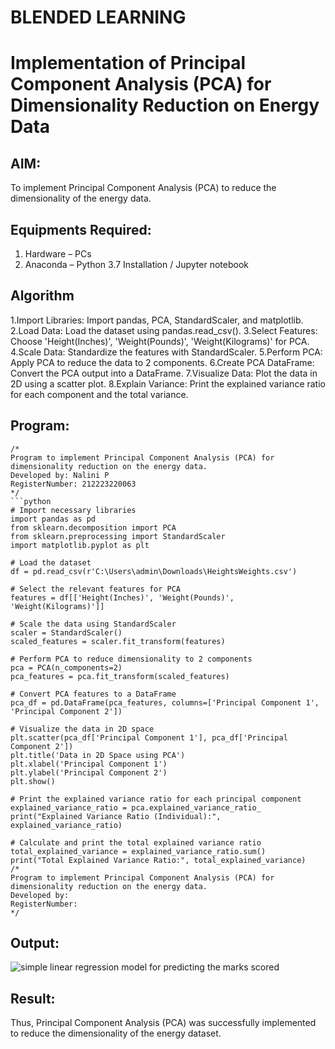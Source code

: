 # BLENDED LEARNING
# Implementation of Principal Component Analysis (PCA) for Dimensionality Reduction on Energy Data

## AIM:
To implement Principal Component Analysis (PCA) to reduce the dimensionality of the energy data.

## Equipments Required:
1. Hardware – PCs
2. Anaconda – Python 3.7 Installation / Jupyter notebook

## Algorithm
1.Import Libraries: Import pandas, PCA, StandardScaler, and matplotlib.
2.Load Data: Load the dataset using pandas.read_csv().
3.Select Features: Choose 'Height(Inches)', 'Weight(Pounds)', 'Weight(Kilograms)' for PCA.
4.Scale Data: Standardize the features with StandardScaler.
5.Perform PCA: Apply PCA to reduce the data to 2 components.
6.Create PCA DataFrame: Convert the PCA output into a DataFrame.
7.Visualize Data: Plot the data in 2D using a scatter plot.
8.Explain Variance: Print the explained variance ratio for each component and the total variance. 

## Program:
```
/*
Program to implement Principal Component Analysis (PCA) for dimensionality reduction on the energy data.
Developed by: Nalini P
RegisterNumber: 212223220063
*/
```python
# Import necessary libraries  
import pandas as pd  
from sklearn.decomposition import PCA  
from sklearn.preprocessing import StandardScaler  
import matplotlib.pyplot as plt  

# Load the dataset  
df = pd.read_csv(r'C:\Users\admin\Downloads\HeightsWeights.csv')  

# Select the relevant features for PCA  
features = df[['Height(Inches)', 'Weight(Pounds)', 'Weight(Kilograms)']]  

# Scale the data using StandardScaler  
scaler = StandardScaler()  
scaled_features = scaler.fit_transform(features)  

# Perform PCA to reduce dimensionality to 2 components  
pca = PCA(n_components=2)  
pca_features = pca.fit_transform(scaled_features)  

# Convert PCA features to a DataFrame  
pca_df = pd.DataFrame(pca_features, columns=['Principal Component 1', 'Principal Component 2'])  

# Visualize the data in 2D space  
plt.scatter(pca_df['Principal Component 1'], pca_df['Principal Component 2'])  
plt.title('Data in 2D Space using PCA')  
plt.xlabel('Principal Component 1')  
plt.ylabel('Principal Component 2')  
plt.show()  

# Print the explained variance ratio for each principal component  
explained_variance_ratio = pca.explained_variance_ratio_
print("Explained Variance Ratio (Individual):", explained_variance_ratio)

# Calculate and print the total explained variance ratio  
total_explained_variance = explained_variance_ratio.sum()
print("Total Explained Variance Ratio:", total_explained_variance)
/*
Program to implement Principal Component Analysis (PCA) for dimensionality reduction on the energy data.
Developed by: 
RegisterNumber:  
*/
```

## Output:
![simple linear regression model for predicting the marks scored](sam.png)


## Result:
Thus, Principal Component Analysis (PCA) was successfully implemented to reduce the dimensionality of the energy dataset.
